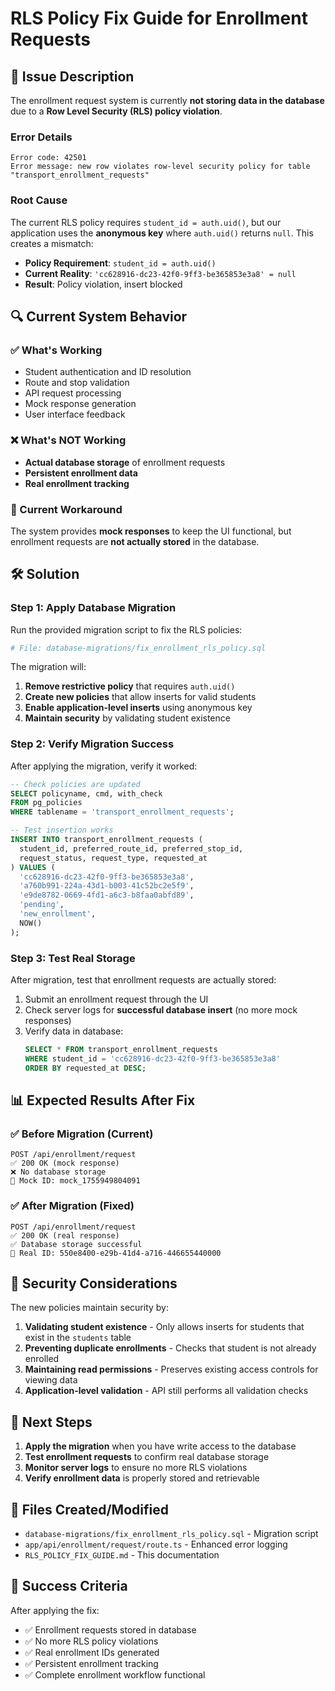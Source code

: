 # RLS Policy Fix Guide for Enrollment Requests

## 🚨 Issue Description

The enrollment request system is currently **not storing data in the database** due to a **Row Level Security (RLS) policy violation**.

### Error Details
```
Error code: 42501
Error message: new row violates row-level security policy for table "transport_enrollment_requests"
```

### Root Cause
The current RLS policy requires `student_id = auth.uid()`, but our application uses the **anonymous key** where `auth.uid()` returns `null`. This creates a mismatch:

- **Policy Requirement**: `student_id = auth.uid()`
- **Current Reality**: `'cc628916-dc23-42f0-9ff3-be365853e3a8' = null`
- **Result**: Policy violation, insert blocked

## 🔍 Current System Behavior

### ✅ What's Working
- Student authentication and ID resolution
- Route and stop validation
- API request processing
- Mock response generation
- User interface feedback

### ❌ What's NOT Working
- **Actual database storage** of enrollment requests
- **Persistent enrollment data**
- **Real enrollment tracking**

### 🔄 Current Workaround
The system provides **mock responses** to keep the UI functional, but enrollment requests are **not actually stored** in the database.

## 🛠️ Solution

### Step 1: Apply Database Migration

Run the provided migration script to fix the RLS policies:

```bash
# File: database-migrations/fix_enrollment_rls_policy.sql
```

The migration will:
1. **Remove restrictive policy** that requires `auth.uid()`
2. **Create new policies** that allow inserts for valid students
3. **Enable application-level inserts** using anonymous key
4. **Maintain security** by validating student existence

### Step 2: Verify Migration Success

After applying the migration, verify it worked:

```sql
-- Check policies are updated
SELECT policyname, cmd, with_check 
FROM pg_policies 
WHERE tablename = 'transport_enrollment_requests';

-- Test insertion works
INSERT INTO transport_enrollment_requests (
  student_id, preferred_route_id, preferred_stop_id, 
  request_status, request_type, requested_at
) VALUES (
  'cc628916-dc23-42f0-9ff3-be365853e3a8',
  'a760b991-224a-43d1-b003-41c52bc2e5f9',
  'e9de8782-0669-4fd1-a6c3-b8faa0abfd89',
  'pending',
  'new_enrollment',
  NOW()
);
```

### Step 3: Test Real Storage

After migration, test that enrollment requests are actually stored:

1. Submit an enrollment request through the UI
2. Check server logs for **successful database insert** (no more mock responses)
3. Verify data in database:
   ```sql
   SELECT * FROM transport_enrollment_requests 
   WHERE student_id = 'cc628916-dc23-42f0-9ff3-be365853e3a8'
   ORDER BY requested_at DESC;
   ```

## 📊 Expected Results After Fix

### ✅ Before Migration (Current)
```
POST /api/enrollment/request
✅ 200 OK (mock response)
❌ No database storage
🔄 Mock ID: mock_1755949804091
```

### ✅ After Migration (Fixed)
```
POST /api/enrollment/request
✅ 200 OK (real response)
✅ Database storage successful
🎯 Real ID: 550e8400-e29b-41d4-a716-446655440000
```

## 🔐 Security Considerations

The new policies maintain security by:

1. **Validating student existence** - Only allows inserts for students that exist in the `students` table
2. **Preventing duplicate enrollments** - Checks that student is not already enrolled
3. **Maintaining read permissions** - Preserves existing access controls for viewing data
4. **Application-level validation** - API still performs all validation checks

## 🚀 Next Steps

1. **Apply the migration** when you have write access to the database
2. **Test enrollment requests** to confirm real database storage
3. **Monitor server logs** to ensure no more RLS violations
4. **Verify enrollment data** is properly stored and retrievable

## 📝 Files Created/Modified

- `database-migrations/fix_enrollment_rls_policy.sql` - Migration script
- `app/api/enrollment/request/route.ts` - Enhanced error logging
- `RLS_POLICY_FIX_GUIDE.md` - This documentation

## 🎯 Success Criteria

After applying the fix:
- ✅ Enrollment requests stored in database
- ✅ No more RLS policy violations
- ✅ Real enrollment IDs generated
- ✅ Persistent enrollment tracking
- ✅ Complete enrollment workflow functional





